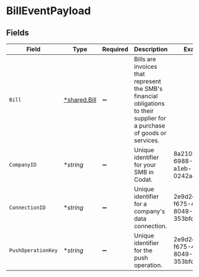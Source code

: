 # BillEventPayload


## Fields

| Field                                                                                                                     | Type                                                                                                                      | Required                                                                                                                  | Description                                                                                                               | Example                                                                                                                   |
| ------------------------------------------------------------------------------------------------------------------------- | ------------------------------------------------------------------------------------------------------------------------- | ------------------------------------------------------------------------------------------------------------------------- | ------------------------------------------------------------------------------------------------------------------------- | ------------------------------------------------------------------------------------------------------------------------- |
| `Bill`                                                                                                                    | [*shared.Bill](../../../pkg/models/shared/bill.md)                                                                        | :heavy_minus_sign:                                                                                                        | ﻿Bills are invoices that represent the SMB's financial obligations to their supplier for a purchase of goods or services. |                                                                                                                           |
| `CompanyID`                                                                                                               | **string*                                                                                                                 | :heavy_minus_sign:                                                                                                        | Unique identifier for your SMB in Codat.                                                                                  | 8a210b68-6988-11ed-a1eb-0242ac120002                                                                                      |
| `ConnectionID`                                                                                                            | **string*                                                                                                                 | :heavy_minus_sign:                                                                                                        | Unique identifier for a company's data connection.                                                                        | 2e9d2c44-f675-40ba-8049-353bfcb5e171                                                                                      |
| `PushOperationKey`                                                                                                        | **string*                                                                                                                 | :heavy_minus_sign:                                                                                                        | Unique identifier for the push operation.                                                                                 | 2e9d2c44-f675-40ba-8049-353bfcb5e171                                                                                      |